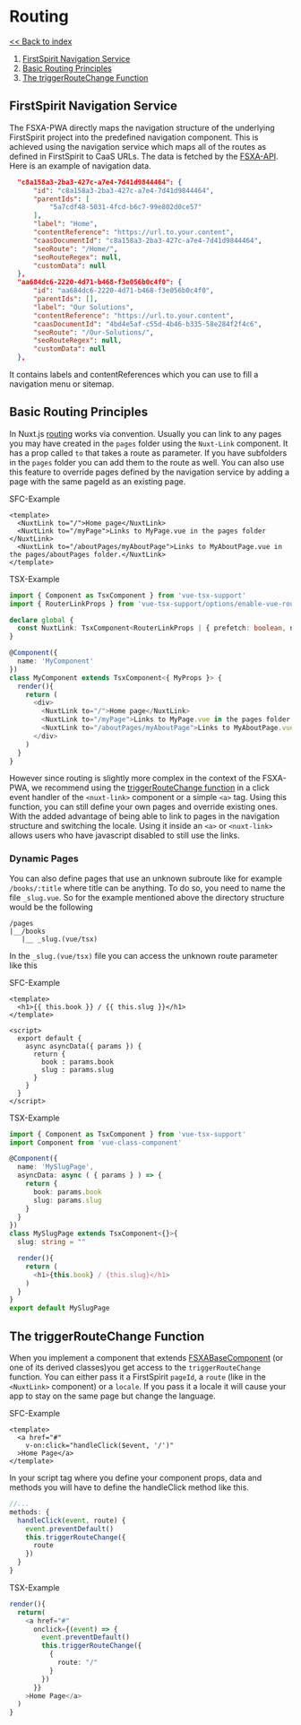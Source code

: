 # Routing

[<< Back to index](./index.md)

1. [FirstSpirit Navigation Service](#firstspirit-navigation-service)
2. [Basic Routing Principles](#basic-routing-principles)
3. [The triggerRouteChange Function](#the-triggerroutechange-function)

## FirstSpirit Navigation Service

The FSXA-PWA directly maps the navigation structure of the underlying FirstSpirit project into the predefined navigation component. This is achieved using the navigation service which maps all of the routes as defined in FirstSpirit to CaaS URLs. The data is fetched by the [FSXA-API](https://github.com/e-Spirit/fsxa-api). Here is an example of navigation data.

```json
  "c8a158a3-2ba3-427c-a7e4-7d41d9844464": {
      "id": "c8a158a3-2ba3-427c-a7e4-7d41d9844464",
      "parentIds": [
          "5a7cdf48-5031-4fcd-b6c7-99e802d0ce57"
      ],
      "label": "Home",
      "contentReference": "https://url.to.your.content",
      "caasDocumentId": "c8a158a3-2ba3-427c-a7e4-7d41d9844464",
      "seoRoute": "/Home/",
      "seoRouteRegex": null,
      "customData": null
  },
  "aa684dc6-2220-4d71-b468-f3e056b0c4f0": {
      "id": "aa684dc6-2220-4d71-b468-f3e056b0c4f0",
      "parentIds": [],
      "label": "Our Solutions",
      "contentReference": "https://url.to.your.content",
      "caasDocumentId": "4bd4e5af-c55d-4b46-b335-58e284f2f4c6",
      "seoRoute": "/Our-Solutions/",
      "seoRouteRegex": null,
      "customData": null
  },
```

It contains labels and contentReferences which you can use to fill a navigation menu or sitemap.

## Basic Routing Principles

In Nuxt.js [routing](https://nuxtjs.org/docs/2.x/get-started/routing) works via convention. Usually you can link to any pages you may have created in the `pages` folder using the `Nuxt-Link` component. It has a prop called `to` that takes a route as parameter. If you have subfolders in the `pages` folder you can add them to the route as well. You can also use this feature to override pages defined by the navigation service by adding a page with the same pageId as an existing page.

SFC-Example

```vue
<template>
  <NuxtLink to="/">Home page</NuxtLink>
  <NuxtLink to="/myPage">Links to MyPage.vue in the pages folder </NuxtLink>
  <NuxtLink to="/aboutPages/myAboutPage">Links to MyAboutPage.vue in the pages/aboutPages folder.</NuxtLink>
</template>
```

TSX-Example

```typescript jsx
import { Component as TsxComponent } from 'vue-tsx-support'
import { RouterLinkProps } from 'vue-tsx-support/options/enable-vue-router'

declare global {
  const NuxtLink: TsxComponent<RouterLinkProps | { prefetch: boolean, noPrefetch: boolean}>
}

@Component({
  name: 'MyComponent'
})
class MyComponent extends TsxComponent<{ MyProps }> {
  render(){
    return (
      <div>
        <NuxtLink to="/">Home page</NuxtLink>
        <NuxtLink to="/myPage">Links to MyPage.vue in the pages folder </NuxtLink>
        <NuxtLink to="/aboutPages/myAboutPage">Links to MyAboutPage.vue in the pages/aboutPages folder.</NuxtLink>
      </div>
    )
  }
}
```

However since routing is slightly more complex in the context of the FSXA-PWA, we recommend using the [triggerRouteChange function](the-triggerroutechange-function) in a click event handler of the `<nuxt-link>` component or a simple `<a>` tag. Using this function, you can still define your own pages and override existing ones. With the added advantage of being able to link to pages in the navigation structure and switching the locale. Using it inside an `<a>` or `<nuxt-link>` allows users who have javascript disabled to still use the links.

### Dynamic Pages

You can also define pages that use an unknown subroute like for example `/books/:title` where title can be anything.
To do so, you need to name the file `_slug.vue`. So for the example mentioned above the directory structure would be the following

```
/pages
|__/books
   |__ _slug.(vue/tsx)
```

In the `_slug.(vue/tsx)` file you can access the unknown route parameter like this

SFC-Example

```vue
<template>
  <h1>{{ this.book }} / {{ this.slug }}</h1>
</template>

<script>
  export default {
    async asyncData({ params }) {
      return {
        book : params.book
        slug : params.slug
      }
    }
  }
</script>
```

TSX-Example

```typescript jsx
import { Component as TsxComponent } from 'vue-tsx-support'
import Component from 'vue-class-component'

@Component({
  name: 'MySlugPage',
  asyncData: async ( { params } ) => {
    return { 
      book: params.book
      slug: params.slug 
    }
  }
})
class MySlugPage extends TsxComponent<{}>{
  slug: string = ""

  render(){
    return (
      <h1>{this.book} / {this.slug}</h1>
    )
  }
}
export default MySlugPage
```

## The triggerRouteChange Function

When you implement a component that extends [FSXABaseComponent](components/FSXABaseComponent.md) (or one of its derived classes)you get access to the `triggerRouteChange` function. You can either pass it a FirstSpirit `pageId`, a `route` (like in the `<NuxtLink>` component) or a `locale`. If you pass it a locale it will cause your app to stay on the same page but change the language.

SFC-Example

```vue
<template>
  <a href="#"
    v-on:click="handleClick($event, '/')"
  >Home Page</a>
</template>
```

In your script tag where you define your component props, data and methods you will have to define the handleClick method like this.

```javascript
//...
methods: {
  handleClick(event, route) {
    event.preventDefault()
    this.triggerRouteChange({
      route
    })
  }
}
```

TSX-Example

```typescript jsx
render(){
  return(
    <a href="#"
      onclick={(event) => {
        event.preventDefault()
        this.triggerRouteChange({
          {
            route: "/"
          }
        })
      }}
    >Home Page</a>
  )
}
```
